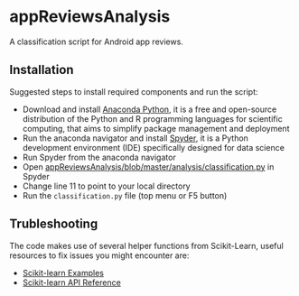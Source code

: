 # appReviewsAnalysis

A classification script for Android app reviews.

## Installation

Suggested steps to install required components and run the script:

- Download and install [Anaconda Python], it is a free and open-source distribution of the Python and R programming languages for scientific computing, that aims to simplify package management and deployment
- Run the anaconda navigator and install [Spyder], it is a Python development environment (IDE) specifically designed for data science 
- Run Spyder from the anaconda navigator 
- Open [appReviewsAnalysis/blob/master/analysis/classification.py] in Spyder
- Change line 11 to point to your local directory
- Run the `classification.py` file (top menu or F5 button)

## Trubleshooting

The code makes use of several helper functions from Scikit-Learn, useful resources to fix issues you might encounter are:

- [Scikit-learn Examples]
- [Scikit-learn API Reference]

[Anaconda Python]: <https://www.anaconda.com/distribution/>
[Spyder]: <https://www.spyder-ide.org>
[appReviewsAnalysis/blob/master/analysis/classification.py]: <https://github.com/S2-group/appReviewsAnalysis/blob/master/analysis/classification.py>
[Scikit-learn Examples]: <https://scikit-learn.org/stable/auto_examples/index.html>
[Scikit-learn API Reference]: <https://scikit-learn.org/stable/modules/classes.html>

